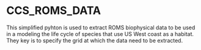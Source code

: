 # CCS_ROMS_DATA

This simplified pyhton is used to extract ROMS biophysical data to be used in a modeling the life cycle of species that use US West coast as a habitat.
They key is to specify the grid at which the data need to be extracted.
